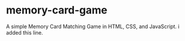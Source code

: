 # memory-card-game
A simple Memory Card Matching Game in HTML, CSS, and JavaScript.
i added this line.
